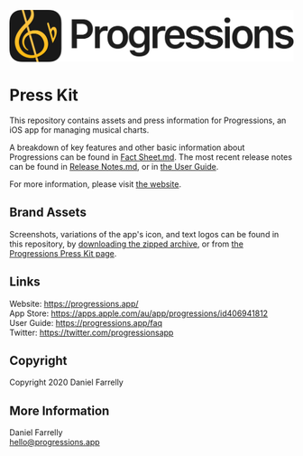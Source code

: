 ![The Progressions logo type.](https://raw.githubusercontent.com/jellybeansoup/presskit-progressions/main/combined-logo/combined-logo.svg?token=AAGUF4LPUXABIB2Q3VUT7A27JS3PI&sanitize=true)

# Press Kit
This repository contains assets and press information for Progressions, an iOS app for managing musical charts. 

A breakdown of key features and other basic information about Progressions can be found in [Fact Sheet.md](https://github.com/jellybeansoup/presskit-progressions/blob/main/Fact%20Sheet.md). The most recent release notes can be found in [Release Notes.md](https://github.com/jellybeansoup/presskit-gifwrapped/blob/main/Release%20Notes.md), or in [the User Guide](https://progressions.app/faq/whats-new).

For more information, please visit [the website](https://progressions.app).

## Brand Assets
Screenshots, variations of the app's icon, and text logos can be found in this repository, by [downloading the zipped archive](https://github.com/jellybeansoup/presskit-progressions/archive/main.zip), or from [the Progressions Press Kit page](https://progressions.app/press).

## Links
Website: <https://progressions.app/>  
App Store: <https://apps.apple.com/au/app/progressions/id406941812>  
User Guide: <https://progressions.app/faq>  
Twitter: <https://twitter.com/progressionsapp>  

## Copyright
Copyright 2020 Daniel Farrelly

## More Information
Daniel Farrelly  
<hello@progressions.app>
